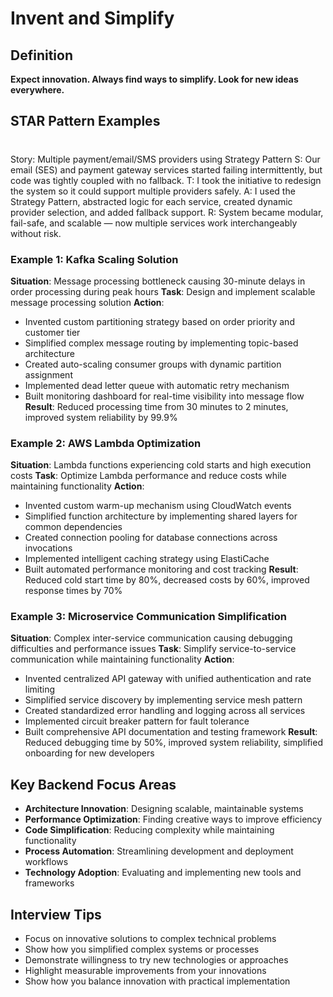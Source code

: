 # Invent and Simplify

## Definition
**Expect innovation. Always find ways to simplify. Look for new ideas everywhere.**

## STAR Pattern Examples

#
Story: Multiple payment/email/SMS providers using Strategy Pattern
S: Our email (SES) and payment gateway services started failing intermittently, but code was tightly coupled with no fallback.
T: I took the initiative to redesign the system so it could support multiple providers safely.
A: I used the Strategy Pattern, abstracted logic for each service, created dynamic provider selection, and added fallback support.
R: System became modular, fail-safe, and scalable — now multiple services work interchangeably without risk.

### Example 1: Kafka Scaling Solution
**Situation**: Message processing bottleneck causing 30-minute delays in order processing during peak hours
**Task**: Design and implement scalable message processing solution
**Action**:
- Invented custom partitioning strategy based on order priority and customer tier
- Simplified complex message routing by implementing topic-based architecture
- Created auto-scaling consumer groups with dynamic partition assignment
- Implemented dead letter queue with automatic retry mechanism
- Built monitoring dashboard for real-time visibility into message flow
**Result**: Reduced processing time from 30 minutes to 2 minutes, improved system reliability by 99.9%

### Example 2: AWS Lambda Optimization
**Situation**: Lambda functions experiencing cold starts and high execution costs
**Task**: Optimize Lambda performance and reduce costs while maintaining functionality
**Action**:
- Invented custom warm-up mechanism using CloudWatch events
- Simplified function architecture by implementing shared layers for common dependencies
- Created connection pooling for database connections across invocations
- Implemented intelligent caching strategy using ElastiCache
- Built automated performance monitoring and cost tracking
**Result**: Reduced cold start time by 80%, decreased costs by 60%, improved response times by 70%

### Example 3: Microservice Communication Simplification
**Situation**: Complex inter-service communication causing debugging difficulties and performance issues
**Task**: Simplify service-to-service communication while maintaining functionality
**Action**:
- Invented centralized API gateway with unified authentication and rate limiting
- Simplified service discovery by implementing service mesh pattern
- Created standardized error handling and logging across all services
- Implemented circuit breaker pattern for fault tolerance
- Built comprehensive API documentation and testing framework
**Result**: Reduced debugging time by 50%, improved system reliability, simplified onboarding for new developers

## Key Backend Focus Areas
- **Architecture Innovation**: Designing scalable, maintainable systems
- **Performance Optimization**: Finding creative ways to improve efficiency
- **Code Simplification**: Reducing complexity while maintaining functionality
- **Process Automation**: Streamlining development and deployment workflows
- **Technology Adoption**: Evaluating and implementing new tools and frameworks

## Interview Tips
- Focus on innovative solutions to complex technical problems
- Show how you simplified complex systems or processes
- Demonstrate willingness to try new technologies or approaches
- Highlight measurable improvements from your innovations
- Show how you balance innovation with practical implementation 